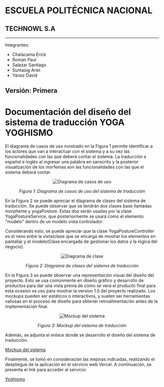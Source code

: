 # ESCUELA POLITÉCNICA NACIONAL

## TECHNOWL S.A

---
Integrantes:

- Chalacama Erick
- Román Paul
- Salazar Santiago
- Suntasig Ariel
- Yánez David

Versión: Primera
---
# Documentación del diseño del sistema de traducción YOGA YOGHISMO
El diagrama de casos de uso mostrado en la Figura 1 permite identificar a los actores que van a interactuar con el sistema y a su vez las funcionalidades con las que deberá contar el sistema. La traducción a español e inglés al ingresar una palabra en sanscrito y la posterior visualización de los morfemas son las funcionalidades con las que el sistema deberá contar. 

<p align="center">
  <img src="assets/UseCaseDiagram.png" alt="Diagrama de casos de uso">
</p>

<p align="center">
  <em>Figura 1: Diagrama de casos de uso del sistema de traducción</em>
</p>

En la Figura 2 se puede apreciar el diagrama de clases del sistema de traducción. Se puede observar que se tendrán dos clases base llamadas morpheme y yogaPosture. Estas dos serán usadas por la clase YogaPostureService, que posteriormente se usará como el elemento "modelo" dentro de un modelo vista controlador. 

Considerando esto, se puede apreciar que la clase YogaPostureController es el nexo entre la vista(clase que se encarga de mostrar los elementos en pantalla) y el modelo(Clase encargada de gestionar los datos y la lógica del negocio).

<p align="center">
  <img src="assets/ClassDiagram.png" alt="Diagrama de clase">
</p>

<p align="center">
  <em>Figura 2: Diagrama de clases del sistema de traducción</em>
</p>

En la Figura 3 se puede observar una representación visual del diseño del proyecto. Esto se usa comúnmente en diseño gráfico y desarrollo de productos para dar una vista previa de cómo se verá el producto final para esta ocasion se uso para mostrar la version 1.0 del proyecto realizado. Los mockups pueden ser estáticos o interactivos, y suelen ser herramientas valiosas en el proceso de diseño para obtener retroalimentación antes de la implementación final. 

<p align="center">
  <img src="assets/Mockup.png" alt="Mockup del sistema">
</p>

<p align="center">
  <em>Figura 3: Mockup del sistema de traducción</em>
</p>

Además, se adjunta el enlace donde se desarrollo el diseño del sistema de traducción:

[ Mockup del sistema](https://www.figma.com/file/FCIhMwdpiagLvhLiKOsORq/Calidad-de-Software?type=design&node-id=0%3A1&mode=design&t=nZxJuCBgCuSAjgHC-1)

Finalmente, se tomó en consideración las mejoras indicadas, realizando el despliegue de la aplicación en el servicio web Vercel. A continuación, se presenta el link para acceder al servicio:

[ Yoghismo ](https://technowl-yoga-project.vercel.app/)